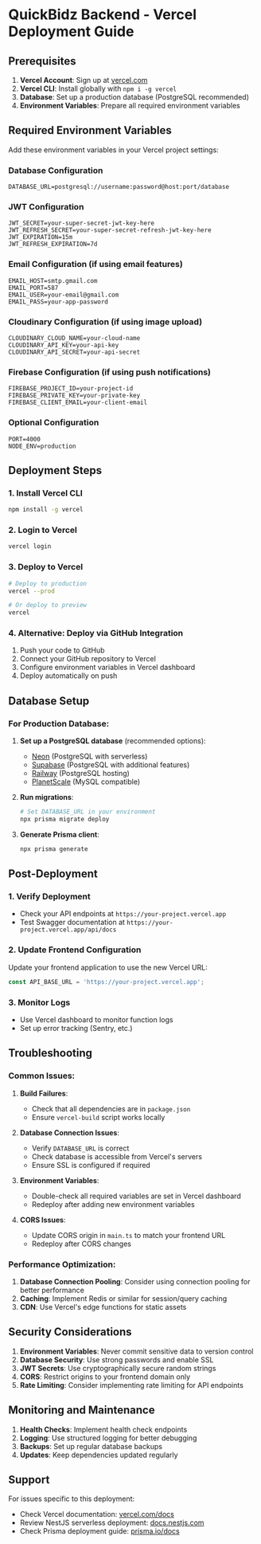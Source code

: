 # QuickBidz Backend - Vercel Deployment Guide

## Prerequisites

1. **Vercel Account**: Sign up at [vercel.com](https://vercel.com)
2. **Vercel CLI**: Install globally with `npm i -g vercel`
3. **Database**: Set up a production database (PostgreSQL recommended)
4. **Environment Variables**: Prepare all required environment variables

## Required Environment Variables

Add these environment variables in your Vercel project settings:

### Database Configuration
```
DATABASE_URL=postgresql://username:password@host:port/database
```

### JWT Configuration
```
JWT_SECRET=your-super-secret-jwt-key-here
JWT_REFRESH_SECRET=your-super-secret-refresh-jwt-key-here
JWT_EXPIRATION=15m
JWT_REFRESH_EXPIRATION=7d
```

### Email Configuration (if using email features)
```
EMAIL_HOST=smtp.gmail.com
EMAIL_PORT=587
EMAIL_USER=your-email@gmail.com
EMAIL_PASS=your-app-password
```

### Cloudinary Configuration (if using image upload)
```
CLOUDINARY_CLOUD_NAME=your-cloud-name
CLOUDINARY_API_KEY=your-api-key
CLOUDINARY_API_SECRET=your-api-secret
```

### Firebase Configuration (if using push notifications)
```
FIREBASE_PROJECT_ID=your-project-id
FIREBASE_PRIVATE_KEY=your-private-key
FIREBASE_CLIENT_EMAIL=your-client-email
```

### Optional Configuration
```
PORT=4000
NODE_ENV=production
```

## Deployment Steps

### 1. Install Vercel CLI
```bash
npm install -g vercel
```

### 2. Login to Vercel
```bash
vercel login
```

### 3. Deploy to Vercel
```bash
# Deploy to production
vercel --prod

# Or deploy to preview
vercel
```

### 4. Alternative: Deploy via GitHub Integration

1. Push your code to GitHub
2. Connect your GitHub repository to Vercel
3. Configure environment variables in Vercel dashboard
4. Deploy automatically on push

## Database Setup

### For Production Database:

1. **Set up a PostgreSQL database** (recommended options):
   - [Neon](https://neon.tech) (PostgreSQL with serverless)
   - [Supabase](https://supabase.com) (PostgreSQL with additional features)
   - [Railway](https://railway.app) (PostgreSQL hosting)
   - [PlanetScale](https://planetscale.com) (MySQL compatible)

2. **Run migrations**:
   ```bash
   # Set DATABASE_URL in your environment
   npx prisma migrate deploy
   ```

3. **Generate Prisma client**:
   ```bash
   npx prisma generate
   ```

## Post-Deployment

### 1. Verify Deployment
- Check your API endpoints at `https://your-project.vercel.app`
- Test Swagger documentation at `https://your-project.vercel.app/api/docs`

### 2. Update Frontend Configuration
Update your frontend application to use the new Vercel URL:
```javascript
const API_BASE_URL = 'https://your-project.vercel.app';
```

### 3. Monitor Logs
- Use Vercel dashboard to monitor function logs
- Set up error tracking (Sentry, etc.)

## Troubleshooting

### Common Issues:

1. **Build Failures**:
   - Check that all dependencies are in `package.json`
   - Ensure `vercel-build` script works locally

2. **Database Connection Issues**:
   - Verify `DATABASE_URL` is correct
   - Check database is accessible from Vercel's servers
   - Ensure SSL is configured if required

3. **Environment Variables**:
   - Double-check all required variables are set in Vercel dashboard
   - Redeploy after adding new environment variables

4. **CORS Issues**:
   - Update CORS origin in `main.ts` to match your frontend URL
   - Redeploy after CORS changes

### Performance Optimization:

1. **Database Connection Pooling**: Consider using connection pooling for better performance
2. **Caching**: Implement Redis or similar for session/query caching
3. **CDN**: Use Vercel's edge functions for static assets

## Security Considerations

1. **Environment Variables**: Never commit sensitive data to version control
2. **Database Security**: Use strong passwords and enable SSL
3. **JWT Secrets**: Use cryptographically secure random strings
4. **CORS**: Restrict origins to your frontend domain only
5. **Rate Limiting**: Consider implementing rate limiting for API endpoints

## Monitoring and Maintenance

1. **Health Checks**: Implement health check endpoints
2. **Logging**: Use structured logging for better debugging
3. **Backups**: Set up regular database backups
4. **Updates**: Keep dependencies updated regularly

## Support

For issues specific to this deployment:
- Check Vercel documentation: [vercel.com/docs](https://vercel.com/docs)
- Review NestJS serverless deployment: [docs.nestjs.com](https://docs.nestjs.com)
- Check Prisma deployment guide: [prisma.io/docs](https://prisma.io/docs) 